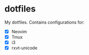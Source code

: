 # dotfiles
My dotfiles. Contains configurations for:

- [x] Neovim 
- [x] Tmux
- [x] i3
- [x] rxvt-unicode
